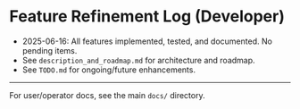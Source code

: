 # Feature Refinement Log (Developer)

- 2025-06-16: All features implemented, tested, and documented. No pending items.
- See `description_and_roadmap.md` for architecture and roadmap.
- See `TODO.md` for ongoing/future enhancements.

---
For user/operator docs, see the main `docs/` directory.
